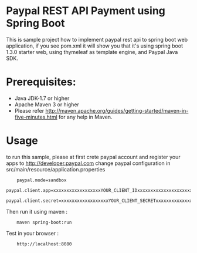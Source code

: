 Paypal REST API Payment using Spring Boot
=========================================
This is sample project how to implement paypal rest api to spring boot web application,
if you see pom.xml it will show you that it's using spring boot 1.3.0 starter web, using thymeleaf as template engine, and Paypal Java SDK.

Prerequisites:
==============
*	Java JDK-1.7 or higher
*	Apache Maven 3 or higher
*	Please refer http://maven.apache.org/guides/getting-started/maven-in-five-minutes.html for any help in Maven.

Usage
=====
to run this sample, please at first crete paypal account and register your apps to http://developer.paypal.com
change paypal configuration in src/main/resource/application.properties

		
		paypal.mode=sandbox
		paypal.client.app=xxxxxxxxxxxxxxxxxxYOUR_CLIENT_IDxxxxxxxxxxxxxxxxxxxxxxxxxxxxxxxxxxx
		paypal.client.secret=xxxxxxxxxxxxxxxxxxYOUR_CLIENT_SECRETxxxxxxxxxxxxxxxxxxxxxxxxxxxxxxxxxxx
		

Then run it using maven :

		
		maven spring-boot:run
		

Test in your browser : 

		
		http://localhost:8080
		

